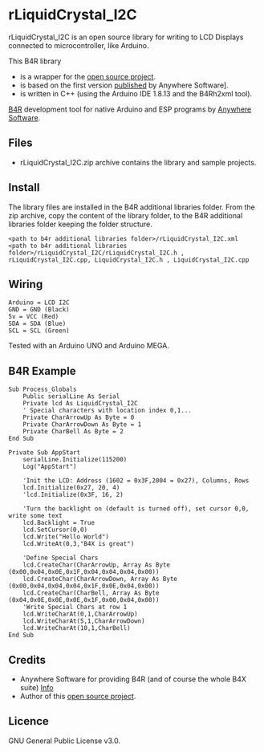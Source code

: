 # rLiquidCrystal_I2C
rLiquidCrystal_I2C is an open source library for writing to LCD Displays connected to microcontroller, like Arduino.

This B4R library
* is a wrapper for the [open source project](https://github.com/marcoschwartz/LiquidCrystal_I2C).
* is based on the first version [published](https://www.b4x.com/android/forum/threads/liquidcrystal_i2c.66425/) by Anywhere Software].
* is written in C++ (using the Arduino IDE 1.8.13 and the B4Rh2xml tool).

[B4R](https://www.b4x.com/b4r.html) development tool for native Arduino and ESP programs by [Anywhere Software](https://www.b4x.com).

## Files
* rLiquidCrystal_I2C.zip archive contains the library and sample projects.

## Install
The library files are installed in the B4R additional libraries folder.
From the zip archive, copy the content of the library folder, to the B4R additional libraries folder keeping the folder structure.
```
<path to b4r additional libraries folder>/rLiquidCrystal_I2C.xml
<path to b4r additional libraries folder>/rLiquidCrystal_I2C/rLiquidCrystal_I2C.h , rLiquidCrystal_I2C.cpp, LiquidCrystal_I2C.h , LiquidCrystal_I2C.cpp 
```

## Wiring
```
Arduino = LCD I2C
GND = GND (Black)
5v = VCC (Red)
SDA = SDA (Blue)
SCL = SCL (Green)
```
Tested with an Arduino UNO and Arduino MEGA.

## B4R Example
```
Sub Process_Globals
	Public serialLine As Serial
    Private lcd As LiquidCrystal_I2C
	' Special characters with location index 0,1...
	Private CharArrowUp As Byte = 0
	Private CharArrowDown As Byte = 1
	Private CharBell As Byte = 2
End Sub

Private Sub AppStart
	serialLine.Initialize(115200)
   	Log("AppStart")
	
	'Init the LCD: Address (1602 = 0x3F,2004 = 0x27), Columns, Rows
	lcd.Initialize(0x27, 20, 4)
	'lcd.Initialize(0x3F, 16, 2)

	'Turn the backlight on (default is turned off), set cursor 0,0, write some text
   	lcd.Backlight = True
	lcd.SetCursor(0,0)
	lcd.Write("Hello World")
	lcd.WriteAt(0,3,"B4X is great")
	
	'Define Special Chars
	lcd.CreateChar(CharArrowUp, Array As Byte (0x00,0x04,0x0E,0x1F,0x04,0x04,0x04,0x00))
	lcd.CreateChar(CharArrowDown, Array As Byte (0x00,0x04,0x04,0x04,0x1F,0x0E,0x04,0x00))
	lcd.CreateChar(CharBell, Array As Byte (0x04,0x0E,0x0E,0x0E,0x1F,0x00,0x04,0x00))
	'Write Special Chars at row 1
	lcd.WriteCharAt(0,1,CharArrowUp)
	lcd.WriteCharAt(5,1,CharArrowDown)
	lcd.WriteCharAt(10,1,CharBell)
End Sub
```

## Credits
* Anywhere Software for providing B4R (and of course the whole B4X suite) [Info](https://www.b4x.com/)
* Author of this [open source project](https://github.com/marcoschwartz/LiquidCrystal_I2C).

## Licence
GNU General Public License v3.0.
